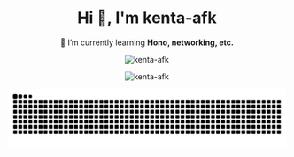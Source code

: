 <h1 align="center">Hi 👋, I'm kenta-afk</h1>
<p align="center">🌱 I’m currently learning <strong>Hono, networking, etc.</strong></p>

<p align="center">
  <img src="https://github-readme-stats.vercel.app/api/top-langs?username=kenta-afk&show_icons=true&locale=en&layout=compact&hide=html,css,blade,vue" alt="kenta-afk" />
</p>

<p align="center">
  <img src="https://github-readme-stats.vercel.app/api?username=kenta-afk&show_icons=true&locale=en" alt="kenta-afk" />
</p>


<picture>
  <source media="(prefers-color-scheme: dark)" srcset="https://raw.githubusercontent.com/kenta-afk/kenta-afk/output/github-contribution-grid-snake-dark.svg">
  <source media="(prefers-color-scheme: light)" srcset="https://raw.githubusercontent.com/kenta-afk/kenta-afk/output/github-contribution-grid-snake.svg">
  <img alt="github contribution grid snake animation" src="https://raw.githubusercontent.com/kenta-afk/kenta-afk/output/github-contribution-grid-snake.svg">
</picture>



